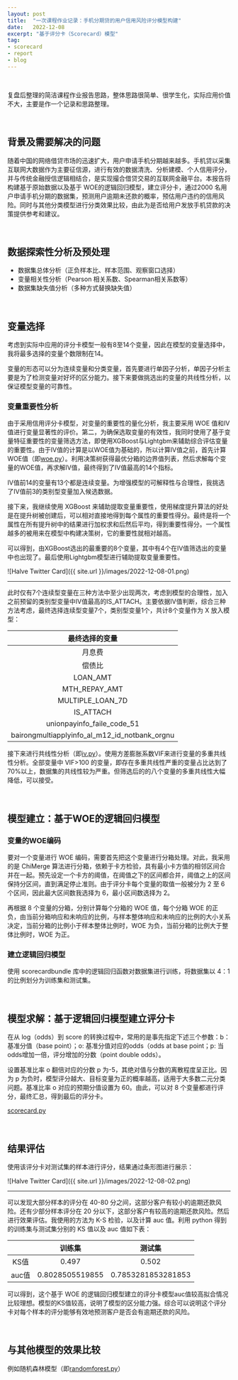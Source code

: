 ```yaml
---
layout: post
title:  "一次课程作业记录：手机分期贷的用户信用风险评分模型构建"
date:   2022-12-08
excerpt: "基于评分卡（Scorecard）模型"
tag:
- scorecard 
- report
- blog
---
```


<br/>

复盘后整理的简洁课程作业报告思路，整体思路很简单、很学生化，实际应用价值不大，主要是作一个记录和思路整理。

<br/>

## 背景及需要解决的问题
随着中国的网络借贷市场的迅速扩大，用户申请手机分期越来越多。手机贷以采集互联网大数据作为主要征信源，进行有效的数据清洗、分析建模、个人信用评分，并与传统金融授信逻辑相结合，是实现撮合借贷交易的互联网金融平台。本报告将构建基于原始数据以及基于 WOE的逻辑回归模型，建立评分卡，通过2000 名用户申请手机分期的数据集，预测用户逾期未还款的概率，预估用户违约的信用风险。同时与其他分类模型进行分类效果比较，由此为是否给用户发放手机贷款的决策提供参考和建议。

<br/>

## 数据探索性分析及预处理
* 数据集总体分析（正负样本比、样本范围、观察窗口选择）
* 变量相关性分析（Pearson 相关系数、Spearman相关系数等）
* 数据集缺失值分析（多种方式替换缺失值）

<br/>

## 变量选择
考虑到实际中应用的评分卡模型一般有8至14个变量，因此在模型的变量选择中，我将最多选择的变量个数限制在14。

变量的形态可以分为连续变量和分类变量，首先要进行单因子分析，单因子分析主要是为了检测变量对好坏的区分能力。接下来要做挑选出的变量的共线性分析，以保证模型变量的可靠性。

### 变量重要性分析
由于采用信用评分卡模型，对变量的重要性的量化分析，我主要采用 WOE 值和IV 值进行变量显著性的评价。第二，为确保选取变量的有效性，我同时使用了基于变量特征重要性的变量筛选方法，即使用XGBoost与Lightgbm来辅助综合评估变量的重要性。由于IV值的计算是以WOE值为基础的，所以计算IV值之前，首先计算 WOE值（即[woe.py](https://github.com/LZXCyrus/scorecard/blob/main/woe.py)）。利用决策树获得最优分箱的边界值列表，然后求解每个变量的WOE值，再求解IV值，最终得到了IV值最高的14个指标。

IV值前14的变量有13个都是连续变量。为增强模型的可解释性与合理性，我挑选了IV值前3的类别型变量加入候选数据。

接下来，我继续使用 XGBoost 来辅助提取变量重要性，使用梯度提升算法的好处是在提升树被创建后，可以相对直接地得到每个属性的重要性得分。最终是将一个属性在所有提升树中的结果进行加权求和后然后平均，得到重要性得分。一个属性越多的被用来在模型中构建决策树，它的重要性就相对越高。

可以得到，由XGBoost选出的最重要的8个变量，其中有4个在IV值筛选出的变量中也出现了。最后使用Lightgbm模型进行辅助提取变量重要性。

![Halve Twitter Card]({{ site.url }}/images/2022-12-08-01.png)

---

此时仅有7个连续型变量在三种方法中至少出现两次，考虑到模型的合理性，加入之前预留的类别型变量中IV值最高的IS_ATTACH。主要依据IV值判断，综合三种方法考虑，最终选择连续型变量7个，类别型变量1个，共计8个变量作为 X 放入模型：

| 最终选择的变量 |
| :----: |
| 月息费 |
| 偿债比 |
| LOAN_AMT |
| MTH_REPAY_AMT |
| MULTIPLE_LOAN_7D |
| IS_ATTACH |
| unionpayinfo_faile_code_51 |
| bairongmultiapplyinfo_al_m12_id_notbank_orgnu |

接下来进行共线性分析（即[iv.py](https://github.com/LZXCyrus/scorecard/blob/main/iv.py)）。使用方差膨胀系数VIF来进行变量的多重共线性分析。全部变量中 VIF>100 的变量，即存在多重共线性严重的变量占比达到了70%以上，数据集的共线性较为严重。但筛选后的的八个变量的多重共线性大幅降低，可以接受。

<br/>

## 模型建立：基于WOE的逻辑回归模型

### 变量的WOE编码
要对一个变量进行 WOE 编码，需要首先把这个变量进行分箱处理。对此，我采用的是 ChiMerge 算法进行分箱，依赖于卡方检验，具有最小卡方值的相邻区间合并在一起。预先设定一个卡方的阈值，在阈值之下的区间都合并，阈值之上的区间保持分区间，直到满足停止准则。由于评分卡每个变量的取值一般被分为 2 至 6 个区间，因此最大区间数我选择为 6，最小区间数选择为 2。

再根据 8 个变量的分箱，分别计算每个分箱的 WOE 值，每个分箱 WOE 的正负，由当前分箱响应和未响应的比例，与样本整体响应和未响应的比例的大小关系决定，当前分箱的比例小于样本整体比例时，WOE 为负，当前分箱的比例大于整体比例时，WOE 为正。

### 建立逻辑回归模型
使用 scorecardbundle 库中的逻辑回归函数对数据集进行训练，将数据集以 4：1 的比例划分为训练集和测试集。

<br/>

## 模型求解：基于逻辑回归模型建立评分卡
在从 log（odds）到 score 的转换过程中，常用的是事先指定下述三个参数：b：基准分值（base point）；o: 基准分值对应的odds（odds at base point；p: 当odds增加一倍，评分增加的分数（point double odds）。

设置基准比率 o 翻倍对应的分数 p 为-5，其绝对值与分数的离散程度呈正比。因为 p 为负时，模型评分越大、目标变量为正的概率越高，适用于大多数二元分类问题。基准比率 o 对应的预期分值设置为 60。由此，可以对 8 个变量都进行评分，最终汇总，得到最后的评分卡。

[scorecard.py](https://github.com/LZXCyrus/scorecard/blob/main/scorecard.py)

<br/>

## 结果评估
使用该评分卡对测试集的样本进行评分，结果通过条形图进行展示：

![Halve Twitter Card]({{ site.url }}/images/2022-12-08-02.png)

---

可以发现大部分样本的评分在 40-80 分之间，这部分客户有较小的逾期还款风险。还有少部分样本评分在 20 分以下，这部分客户有较高的逾期还款风险。然后进行效果评估。我使用的方法为 K-S 检验，以及计算 auc 值。利用 python 得到的训练集与测试集分别的 KS 值以及 auc 值如下表：

|  | 训练集 | 测试集 |
| :----: | :----: | :----: |
| KS值 | 0.497 | 0.502 |
| auc值 | 0.8028505519855 | 0.7853281853281853 |

可以得到，这个基于 WOE 的逻辑回归模型建立的评分卡模型auc值较高拟合情况比较理想。模型的KS值较高，说明了模型的区分能力强。综合可以说明这个评分卡对每个样本的评分能够有效地预测客户是否会有逾期还款的风险。

<br/>

## 与其他模型的效果比较
例如随机森林模型（即[randomforest.py](https://github.com/LZXCyrus/scorecard/blob/main/randomforest.py)）
